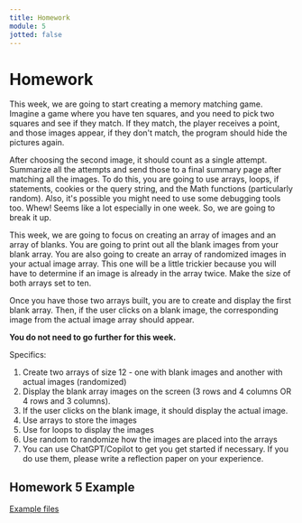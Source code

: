 ```yaml
---
title: Homework
module: 5
jotted: false
---
```


# Homework

This week, we are going to start creating a memory matching game.  Imagine a game where you have ten squares, and you need to pick two squares and see if they match. If they match, the player receives a point, and those images appear, if they don't match, the program should hide the pictures again.  

After choosing the second image, it should count as a single attempt.  Summarize all the attempts and send those to a final summary page after matching all the images.   To do this, you are going to use arrays, loops, if statements, cookies or the query string, and the Math functions (particularly random). Also, it's possible you might need to use some debugging tools too.  Whew!  Seems like a lot especially in one week.  So, we are going to break it up.

This week, we are going to focus on creating an array of images and an array of blanks.  You are going to print out all the blank images from your blank array.  You are also going to create an array of randomized images in your actual image array.  This one will be a little trickier because you will have to determine if an image is already in the array twice.  Make the size of both arrays set to ten.

Once you have those two arrays built, you are to create and display the first blank array.  Then, if the user clicks on a blank image, the corresponding image from the actual image array should appear.  

**You do not need to go further for this week.**

Specifics:

1. Create two arrays of size 12 - one with blank images and another with actual images (randomized)
2. Display the blank array images on the screen (3 rows and 4 columns OR 4 rows and 3 columns).
3. If the user clicks on the blank image, it should display the actual image.
4. Use arrays to store the images
5. Use for loops to display the images
6. Use random to randomize how the images are placed into the arrays
7. You can use ChatGPT/Copilot to get you get started if necessary.  If you do use them, please write a reflection paper on your experience.

## Homework 5 Example

[Example files](https://github.com/Montana-Media-Arts/441-WebTech-Spring2024-Examples/tree/master/Week%205)

